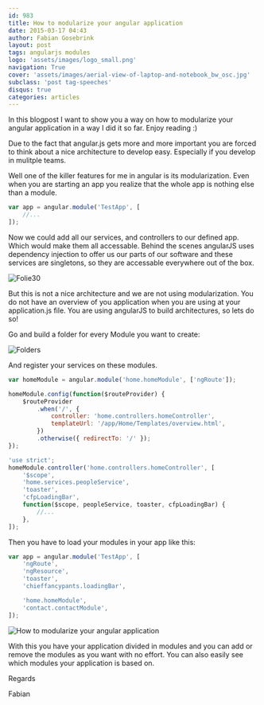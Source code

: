 ```yaml
---
id: 983
title: How to modularize your angular application
date: 2015-03-17 04:43
author: Fabian Gosebrink
layout: post
tags: angularjs modules
logo: 'assets/images/logo_small.png'
navigation: True
cover: 'assets/images/aerial-view-of-laptop-and-notebook_bw_osc.jpg'
subclass: 'post tag-speeches'
disqus: true
categories: articles
---
```


In this blogpost I want to show you a way on how to modularize your angular application in a way I did it so far. Enjoy reading :)

Due to the fact that angular.js gets more and more important you are forced to think about a nice architecture to develop easy. Especially if you develop in mulitple teams.

Well one of the killer features for me in angular is its modularization. Even when you are starting an app you realize that the whole app is nothing else than a module.

```javascript
var app = angular.module('TestApp', [
    //...
]);
```

Now we could add all our services, and controllers to our defined app. Which would make them all accessable. Behind the scenes angularJS uses dependency injection to offer us our parts of our software and these services are singletons, so they are accessable everywhere out of the box.

![Folie30]({{site.baseurl}}assets/articles/wp-content/uploads/2015/02/Folie30.jpg)

But this is not a nice architecture and we are not using modularization. You do not have an overview of you application when you are using at your application.js file. You are using angularJS to build architectures, so lets do so!

Go and build a folder for every Module you want to create:

![Folders]({{site.baseurl}}assets/articles/wp-content/uploads/2015/02/Folders.png)

And register your services on these modules.

```javascript
var homeModule = angular.module('home.homeModule', ['ngRoute']);

homeModule.config(function($routeProvider) {
    $routeProvider
        .when('/', {
            controller: 'home.controllers.homeController',
            templateUrl: '/app/Home/Templates/overview.html',
        })
        .otherwise({ redirectTo: '/' });
});
```

```javascript
'use strict';
homeModule.controller('home.controllers.homeController', [
    '$scope',
    'home.services.peopleService',
    'toaster',
    'cfpLoadingBar',
    function($scope, peopleService, toaster, cfpLoadingBar) {
        //...
    },
]);
```

Then you have to load your modules in your app like this:

```javascript
var app = angular.module('TestApp', [
    'ngRoute',
    'ngResource',
    'toaster',
    'chieffancypants.loadingBar',

    'home.homeModule',
    'contact.contactModule',
]);
```

![How to modularize your angular application]({{site.baseurl}}assets/articles/wp-content/uploads/2015/02/Folie31.jpg)

With this you have your application divided in modules and you can add or remove the modules as you want with no effort. You can also easily see which modules your application is based on.

Regards

Fabian
